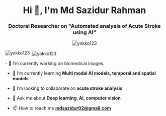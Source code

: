 <h1 align="center">Hi 👋, I'm Md Sazidur Rahman</h1>
<h3 align="center">Doctoral Researcher on "Automated analysis of Acute Stroke using AI"</h3>

<p align="center"> <img src="https://komarev.com/ghpvc/?username=yokko123&label=Profile%20views&color=0e75b6&style=flat" alt="yokko123" /> </p>
<p align="center">
<p><img align="left" src="https://github-readme-stats.vercel.app/api/top-langs?username=yokko123&show_icons=true&locale=en&layout=compact" alt="yokko123" /></p>

<p>&nbsp;<img align="center" src="https://github-readme-stats.vercel.app/api?username=yokko123&show_icons=true&locale=en" alt="yokko123" /></p>
</p>
<!--
<p align="left"> <a href="https://github.com/ryo-ma/github-profile-trophy"><img src="https://github-profile-trophy.vercel.app/?username=yokko123" alt="yokko123" /></a> </p> -->
<!--
<p align="left"> <a href="https://twitter.com/" target="blank"><img src="https://img.shields.io/twitter/follow/?logo=twitter&style=for-the-badge" alt="" /></a> </p> 
-->
- 🔭 I’m currently working on biomedical images.

- 🌱 I’m currently learning **Multi modal AI models, temporal and spatial models**

- 👯 I’m looking to collaborate on **acute stroke analysis**

- 💬 Ask me about **Deep learning, Ai, computer vision**

- 📫 How to reach me **mdsazidur02@gmail.com**




